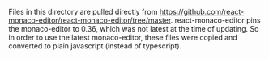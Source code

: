 Files in this directory are pulled directly from https://github.com/react-monaco-editor/react-monaco-editor/tree/master. react-monaco-editor pins the monaco-editor to 0.36, which was not latest at the time of updating. So in order to use the latest monaco-editor, these files were copied and converted to plain javascript (instead of typescript).

